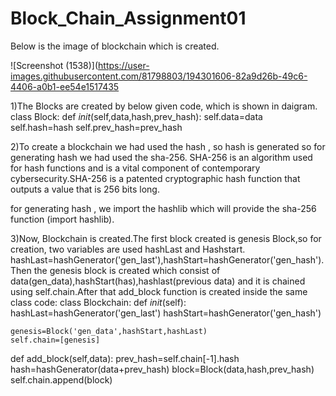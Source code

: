 # Block_Chain_Assignment01

Below is the image of blockchain which is created.


![Screenshot (1538)](https://user-images.githubusercontent.com/81798803/194301606-82a9d26b-49c6-4406-a0b1-ee54e1517435

1)The Blocks are created by below given code, which is shown in daigram.
class Block:
  def _init_(self,data,hash,prev_hash):
    self.data=data
    self.hash=hash
    self.prev_hash=prev_hash

2)To create a blockchain we had used the hash , so hash is generated so for generating hash we had used the sha-256.
SHA-256 is an algorithm used for hash functions and is a vital component of contemporary cybersecurity.SHA-256 is a patented cryptographic hash function that outputs a value that is 256 bits long.

for  generating hash , we import the hashlib which  will provide the sha-256 function (import hashlib).

3)Now, Blockchain is created.The first block created is genesis Block,so
for creation, two variables are used hashLast and Hashstart.
hashLast=hashGenerator('gen_last'),hashStart=hashGenerator('gen_hash').Then the genesis block is created which consist of data(gen_data),hashStart(has),hashlast(previous data) and it is chained using self.chain.After that  add_block function is created inside the same class
code:
class Blockchain:
  def _init_(self):
    hashLast=hashGenerator('gen_last')
    hashStart=hashGenerator('gen_hash')
    
    genesis=Block('gen_data',hashStart,hashLast)
    self.chain=[genesis]
    
  def add_block(self,data):
    prev_hash=self.chain[-1].hash
    hash=hashGenerator(data+prev_hash)
    block=Block(data,hash,prev_hash)
    self.chain.append(block)





    
